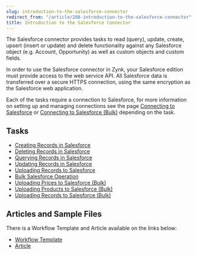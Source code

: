 ```yaml
---
slug: introduction-to-the-salesforce-connector
redirect_from: "/article/288-introduction-to-the-salesforce-connector"
title: Introduction to the Salesforce Connector
---
```



The Salesforce connector provides tasks to read (query), update, create, upsert (insert or update) and delete functionality against any Salesforce object (e.g. Account, Opportunity) as well as custom objects and custom fields.



In order to use the Salesforce connector in Zynk, your Salesforce edition must provide access to the web service API. All Salesforce data is transferred over a secure HTTPS connection, using the same encryption as the Salesforce web application.



Each of the tasks require a connection to Salesforce, for more information on setting up and managing connections see the page [Connecting to Salesforce](606-connecting-to-salesforce) or [Connecting to Salesforce (Bulk)](connecting-to-salesforce-bulk) depending on the task.


## Tasks

- [Creating Records in Salesforce](creating-records-in-salesforce)
- [Deleting Records in Salesforce](deleting-records-in-salesforce)
- [Querying Records in Salesforce](querying-records-in-salesforce)
- [Updating Records in Salesforce](updating-records-in-salesforce)
- [Uploading Records to Salesforce](uploading-records-to-salesforce)
- [Bulk Salesforce Operation](bulk-salesforce-operation)
- [Uploading Prices to Salesforce (Bulk)](uploading-prices-to-salesforce-bulk)
- [Uploading Products to Salesforce (Bulk)](uploading-products-to-salesforce-bulk)
- [Uploading Records to Salesforce (Bulk)](uploading-records-to-salesforce-bulk)


## Articles and Sample Files


There is a Workflow Template and Article available on the links below:


- [Workflow Template](https://github.com/zynksoftware/samples/tree/master/Integration%20Samples/Salesforce%20to%20Sage%2050)
- [Article](salesforce-to-sage-50-integration)

